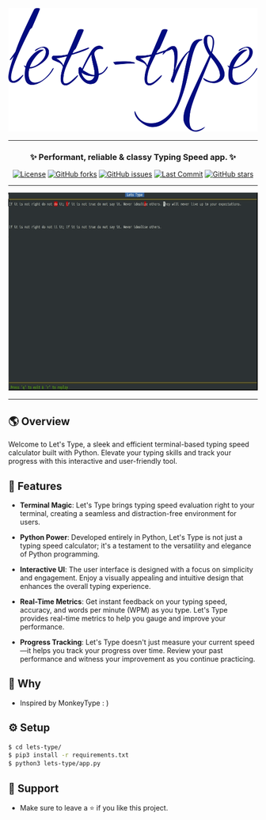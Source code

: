 <div align='center'>
<img src="assets/logo.svg"  height=250px>
<hr>

### **✨ Performant, reliable & classy Typing Speed app. ✨**

[![License](https://img.shields.io/badge/license-MIT-blue.svg)](https://github.com/namansharma18899/lets-type/blob/main/LICENSE)
[![GitHub forks](https://img.shields.io/github/forks/namansharma18899/lets-type)](https://github.com/namansharma18899/lets-type/network)
[![GitHub issues](https://img.shields.io/github/issues/namansharma18899/lets-type)](https://github.com/namansharma18899/lets-type/issues)
[![Last Commit](https://img.shields.io/github/last-commit/namansharma18899/lets-type)](https://github.com/namansharma18899/lets-type/commits/main)
[![GitHub stars](https://img.shields.io/github/stars/namansharma18899/lets-type)](https://github.com/namansharma18899/lets-type/stargazers)

---

<img src="assets/new2.gif" height=400px>

</div>

---

## 🌎 Overview
Welcome to Let's Type, a sleek and efficient terminal-based typing speed calculator built with Python. Elevate your typing skills and track your progress with this interactive and user-friendly tool.

<!-- 
## Table on Contents
- 🫧 [ Features](#features)
- 🤨 [Why](#why)
- ⚙️ [Setup](#setup)
- 🤗 [Support](#support) -->

## 🫧 Features
- **Terminal Magic**: Let's Type brings typing speed evaluation right to your terminal, creating a seamless and distraction-free environment for users.

- **Python Power**: Developed entirely in Python, Let's Type is not just a typing speed calculator; it's a testament to the versatility and elegance of Python programming.

- **Interactive UI**: The user interface is designed with a focus on simplicity and engagement. Enjoy a visually appealing and intuitive design that enhances the overall typing experience.

- **Real-Time Metrics**: Get instant feedback on your typing speed, accuracy, and words per minute (WPM) as you type. Let's Type provides real-time metrics to help you gauge and improve your performance.

- **Progress Tracking**: Let's Type doesn't just measure your current speed—it helps you track your progress over time. Review your past performance and witness your improvement as you continue practicing.

## 🤨 Why
- Inspired by MonkeyType : )

## ⚙️ Setup
```bash
$ cd lets-type/
$ pip3 install -r requirements.txt
$ python3 lets-type/app.py
```
## 🤗 Support
- Make sure to leave a ⭐ if you like this project.

